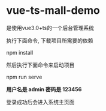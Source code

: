 # vue-ts-mall-demo

是使用vue3.0+ts的一个后台管理系统

执行下面命令, 下载项目所需要的依赖


npm install


然后执行下面命令来启动项目

npm run serve



**用户名是 admin  密码是 123456**

登录成功后会进入系统主页面





